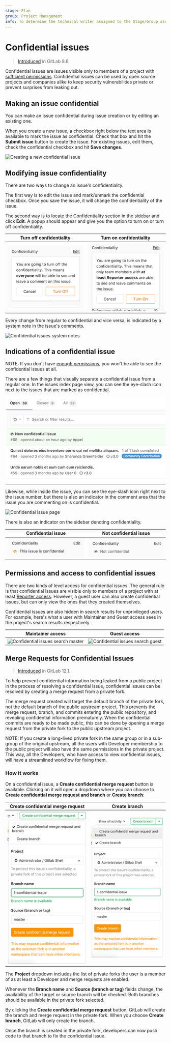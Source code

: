 ```yaml
---
stage: Plan
group: Project Management
info: To determine the technical writer assigned to the Stage/Group associated with this page, see https://about.gitlab.com/handbook/engineering/ux/technical-writing/#assignments
---
```


# Confidential issues

> [Introduced](https://gitlab.com/gitlab-org/gitlab-foss/-/merge_requests/3282) in GitLab 8.6.

Confidential issues are issues visible only to members of a project with
[sufficient permissions](#permissions-and-access-to-confidential-issues).
Confidential issues can be used by open source projects and companies alike to
keep security vulnerabilities private or prevent surprises from leaking out.

## Making an issue confidential

You can make an issue confidential during issue creation or by editing
an existing one.

When you create a new issue, a checkbox right below the text area is available
to mark the issue as confidential. Check that box and hit the **Submit issue**
button to create the issue. For existing issues, edit them, check the
confidential checkbox and hit **Save changes**.

![Creating a new confidential issue](img/confidential_issues_create.png)

## Modifying issue confidentiality

There are two ways to change an issue's confidentiality.

The first way is to edit the issue and mark/unmark the confidential checkbox.
Once you save the issue, it will change the confidentiality of the issue.

The second way is to locate the Confidentiality section in the sidebar and click
**Edit**. A popup should appear and give you the option to turn on or turn off confidentiality.

| Turn off confidentiality | Turn on confidentiality |
| :-----------: | :----------: |
| ![Turn off confidentiality](img/turn_off_confidentiality.png) | ![Turn on confidentiality](img/turn_on_confidentiality.png) |

Every change from regular to confidential and vice versa, is indicated by a
system note in the issue's comments.

![Confidential issues system notes](img/confidential_issues_system_notes.png)

## Indications of a confidential issue

NOTE:
If you don't have [enough permissions](#permissions-and-access-to-confidential-issues),
you won't be able to see the confidential issues at all.

There are a few things that visually separate a confidential issue from a
regular one. In the issues index page view, you can see the eye-slash icon
next to the issues that are marked as confidential.

![Confidential issues index page](img/confidential_issues_index_page.png)

---

Likewise, while inside the issue, you can see the eye-slash icon right next to
the issue number, but there is also an indicator in the comment area that the
issue you are commenting on is confidential.

![Confidential issue page](img/confidential_issues_issue_page.png)

There is also an indicator on the sidebar denoting confidentiality.

| Confidential issue | Not confidential issue |
| :-----------: | :----------: |
| ![Sidebar confidential issue](img/sidebar_confidential_issue.png) | ![Sidebar not confidential issue](img/sidebar_not_confidential_issue.png) |

## Permissions and access to confidential issues

There are two kinds of level access for confidential issues. The general rule
is that confidential issues are visible only to members of a project with at
least [Reporter access](../../permissions.md#project-members-permissions). However, a guest user can also create
confidential issues, but can only view the ones that they created themselves.

Confidential issues are also hidden in search results for unprivileged users.
For example, here's what a user with Maintainer and Guest access sees in the
project's search results respectively.

| Maintainer access | Guest access |
| :-----------: | :----------: |
| ![Confidential issues search master](img/confidential_issues_search_master.png) | ![Confidential issues search guest](img/confidential_issues_search_guest.png) |

## Merge Requests for Confidential Issues

> [Introduced](https://gitlab.com/gitlab-org/gitlab-foss/-/issues/58583) in GitLab 12.1.

To help prevent confidential information being leaked from a public project
in the process of resolving a confidential issue, confidential issues can be
resolved by creating a merge request from a private fork.

The merge request created will target the default branch of the private fork,
not the default branch of the public upstream project. This prevents the merge
request, branch, and commits entering the public repository, and revealing
confidential information prematurely. When the confidential commits are ready
to be made public, this can be done by opening a merge request from the private
fork to the public upstream project.

NOTE:
If you create a long-lived private fork in the same group or in a sub-group of
the original upstream, all the users with Developer membership to the public
project will also have the same permissions in the private project. This way,
all the Developers, who have access to view confidential issues, will have a
streamlined workflow for fixing them.

### How it works

On a confidential issue, a **Create confidential merge request** button is
available. Clicking on it will open a dropdown where you can choose to
**Create confidential merge request and branch** or **Create branch**:

| Create confidential merge request | Create branch |
| :-------------------------------: | :-----------: |
| ![Create Confidential Merge Request Dropdown](img/confidential_mr_dropdown_v12_1.png) | ![Create Confidential Branch Dropdown](img/confidential_mr_branch_dropdown_v12_1.png) |

The **Project** dropdown includes the list of private forks the user is a member
of as at least a Developer and merge requests are enabled.

Whenever the **Branch name** and **Source (branch or tag)** fields change, the
availability of the target or source branch will be checked. Both branches should
be available in the private fork selected.

By clicking the **Create confidential merge request** button, GitLab will create
the branch and merge request in the private fork. When you choose
**Create branch**, GitLab will only create the branch.

Once the branch is created in the private fork, developers can now push code to
that branch to fix the confidential issue.
